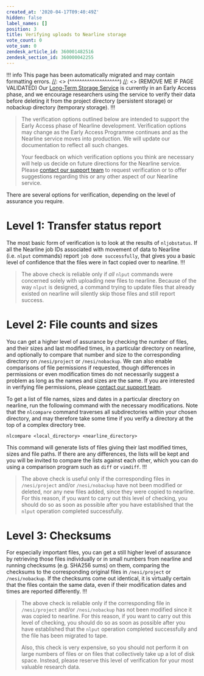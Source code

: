 ```yaml
---
created_at: '2020-04-17T09:40:49Z'
hidden: false
label_names: []
position: 3
title: Verifying uploads to Nearline storage
vote_count: 0
vote_sum: 0
zendesk_article_id: 360001482516
zendesk_section_id: 360000042255
---
```



[//]: <> (REMOVE ME IF PAGE VALIDATED)
[//]: <> (vvvvvvvvvvvvvvvvvvvv)
!!! info
    This page has been automatically migrated and may contain formatting errors.
[//]: <> (^^^^^^^^^^^^^^^^^^^^)
[//]: <> (REMOVE ME IF PAGE VALIDATED)
Our [Long-Term Storage
Service](https://support.nesi.org.nz/hc/en-gb/articles/360001169956) is
currently in an Early Access phase, and we encourage researchers using
the service to verify their data before deleting it from the project
directory (persistent storage) or nobackup directory (temporary
storage).
!!!
>
> The verification options outlined below are intended to support the
> Early Access phase of Nearline development. Verification options may
> change as the Early Access Programme continues and as the Nearline
> service moves into production. We will update our documentation to
> reflect all such changes.
>
> Your feedback on which verification options you think are necessary
> will help us decide on future directions for the Nearline service.
> Please [contact our support
> team](https://support.nesi.org.nz/hc/requests/new) to request
> verification or to offer suggestions regarding this or any other
> aspect of our Nearline service.

There are several options for verification, depending on the level of
assurance you require.

# Level 1: Transfer status report

The most basic form of verification is to look at the results
of `nljobstatus`. If all the Nearline job IDs associated with movement
of data to Nearline (i.e. `nlput` commands)
report `job done successfully`, that gives you a basic level of
confidence that the files were in fact copied over to nearline.
!!!
>
> The above check is reliable only if *all* `nlput` commands were
> concerned solely with uploading new files to nearline. Because of the
> way `nlput` is designed, a command trying to update files that already
> existed on nearline will silently skip those files and still report
> success.

# Level 2: File counts and sizes

You can get a higher level of assurance by checking the number of files,
and their sizes and last modified times, in a particular directory on
nearline, and optionally to compare that number and size to the
corresponding directory on `/nesi/project` or `/nesi/nobackup`. We can
also enable comparisons of file permissions if requested, though
differences in permissions or even modification times do not necessarily
suggest a problem as long as the names and sizes are the same. If you
are interested in verifying file permissions, please [contact our
support team](https://support.nesi.org.nz/hc/requests/new).

To get a list of file names, sizes and dates in a particular directory
on nearline, run the following command with the necessary modifications.
Note that the `nlcompare` command traverses all subdirectories within
your chosen directory, and may therefore take some time if you verify a
directory at the top of a complex directory tree.

    nlcompare <local_directory> <nearline_directory>

This command will generate lists of files giving their last modified
times, sizes and file paths. If there are any differences, the lists
will be kept and you will be invited to compare the lists against each
other, which you can do using a comparison program such as `diff` or
`vimdiff`.
!!!
>
> The above check is useful only if the corresponding files in
> `/nesi/project` and/or `/nesi/nobackup` have not been modified or
> deleted, nor any new files added, since they were copied to nearline.
> For this reason, if you want to carry out this level of checking, you
> should do so as soon as possible after you have established that the
> `nlput` operation completed successfully.

# Level 3: Checksums

For especially important files, you can get a still higher level of
assurance by retrieving those files individually or in small numbers
from nearline and running checksums (e.g. SHA256 sums) on them,
comparing the checksums to the corresponding original files in
`/nesi/project` or `/nesi/nobackup`. If the checksums come out
identical, it is virtually certain that the files contain the same data,
even if their modification dates and times are reported differently.
!!!
>
> The above check is reliable only if the corresponding file in
> `/nesi/project` and/or `/nesi/nobackup` has not been modified since it
> was copied to nearline. For this reason, if you want to carry out this
> level of checking, you should do so as soon as possible after you have
> established that the `nlput` operation completed successfully and the
> file has been migrated to tape.
>
> Also, this check is very expensive, so you should not perform it on
> large numbers of files or on files that collectively take up a lot of
> disk space. Instead, please reserve this level of verification for
> your most valuable research data.
